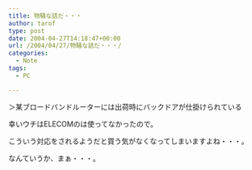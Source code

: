 ```yaml
---
title: 物騒な話だ・・・
author: tarof
type: post
date: 2004-04-27T14:18:47+00:00
url: /2004/04/27/物騒な話だ・・・/
categories:
  - Note
tags:
  - PC

---
```

＞某ブロードバンドルーターには出荷時にバックドアが仕掛けられている
  
幸いウチはELECOMのは使ってなかったので。

こういう対応をされるようだと買う気がなくなってしまいますよね・・・。
  
なんていうか、まぁ・・・。